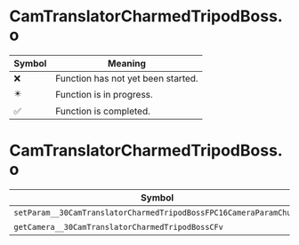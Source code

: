 # CamTranslatorCharmedTripodBoss.o
| Symbol | Meaning 
| ------------- | ------------- 
| :x: | Function has not yet been started. 
| :eight_pointed_black_star: | Function is in progress. 
| :white_check_mark: | Function is completed. 


# CamTranslatorCharmedTripodBoss.o
| Symbol | Decompiled? |
| ------------- | ------------- |
| `setParam__30CamTranslatorCharmedTripodBossFPC16CameraParamChunk` | :white_check_mark: |
| `getCamera__30CamTranslatorCharmedTripodBossCFv` | :white_check_mark: |
